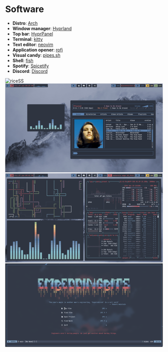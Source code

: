 # Software
-   **Distro**: [Arch](https://archlinux.org)
-   **Window manager**: [Hyprland](https://hyprland.org/)
-   **Top bar**: [HyprPanel](https://hyprpanel.com/)
-   **Terminal**: [kitty](https://github.com/kovidgoyal/kitty)
-   **Text editor**: [neovim](https://github.com/neovim/neovim)
-   **Application opener**: [rofi](https://github.com/davatorium/rofi)
-   **Visual candy**: [pipes.sh](https://github.com/pipeseroni/pipes.sh)
-   **Shell**: [fish](https://github.com/fish-shell/fish-shell)
-   **Spotify**: [Spicetify](https://github.com/spicetify)
-   **Discord**: [Discord](https://betterdiscord.app/)



![riceSS](applications.png)
![riceSS](cava.png)
![riceSS](main.png)
![riceSS](nvim.png)
